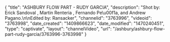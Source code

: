 {
    "title": "ASHBURY FLOW PART - RUDY GARCIA",
    "description": "Shot by: Erick Sandoval , Martin Renteria , Fernando Pe\u00f1a, and Andrew Pagano.\n\nEdited by: Ransacker",
    "channelid": "3763996",
    "videoid": "3763998",
    "date_created": "1409866623",
    "date_modified": "1470240451",
    "type": "captivate",
    "layout": "channelVideo",
    "url": "\/ashbury\/ashbury-flow-part-rudy-garcia\/3763996-3763998"
}